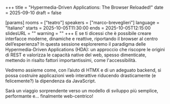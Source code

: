 +++
title = "Hypermedia-Driven Applications: The Browser Reloaded!"
date = 2025-09-10
draft = false

[params]
rooms = ["teatro"]
speakers = ["marco-breveglieri"]
language = "Italiano"
starts = 2025-10-05T11:30:00
ends = 2025-10-05T12:15:00
slidesURL = ""
warning = ""
+++
E se ti dicessi che è possibile creare interfacce moderne, dinamiche e reattive, riportando il browser al centro dell’esperienza? In questa sessione esploreremo il paradigma delle Hypermedia-Driven Applications (HDA): un approccio che riscopre le origini di REST e valorizza le capacità native del web, spesso dimenticate, mettendo in risalto fattori importantissimi, come l'accessibilità.

Vedremo assieme come, con l’aiuto di HTMX e di un adeguato backend, si possa costruire applicazioni web interattive riducendo drasticamente (e felicemente?) la dipendenza da JavaScript.

Sarà un viaggio sorprendente verso un modello di sviluppo più semplice, performante e... finalmente web-centrico!
